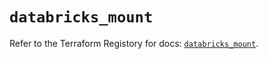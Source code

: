 # `databricks_mount`

Refer to the Terraform Registory for docs: [`databricks_mount`](https://registry.terraform.io/providers/databricks/databricks/1.18.0/docs/resources/mount).
